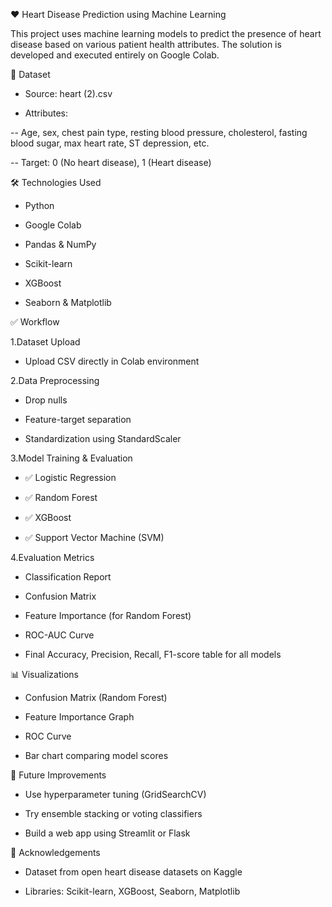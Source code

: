 ❤️ Heart Disease Prediction using Machine Learning

This project uses machine learning models to predict the presence of heart disease based on various patient health attributes. The solution is developed and executed entirely on Google Colab.

📁 Dataset
- Source: heart (2).csv

- Attributes:

-- Age, sex, chest pain type, resting blood pressure, cholesterol, fasting blood sugar, max heart rate, ST depression, etc.

-- Target: 0 (No heart disease), 1 (Heart disease)

🛠️ Technologies Used

- Python

- Google Colab

- Pandas & NumPy

- Scikit-learn

- XGBoost

- Seaborn & Matplotlib

✅ Workflow

1.Dataset Upload

- Upload CSV directly in Colab environment

2.Data Preprocessing

- Drop nulls

- Feature-target separation

- Standardization using StandardScaler

3.Model Training & Evaluation

- ✅ Logistic Regression

- ✅ Random Forest

- ✅ XGBoost

- ✅ Support Vector Machine (SVM)

4.Evaluation Metrics

- Classification Report

- Confusion Matrix

- Feature Importance (for Random Forest)

- ROC-AUC Curve

- Final Accuracy, Precision, Recall, F1-score table for all models



📊 Visualizations

- Confusion Matrix (Random Forest)

- Feature Importance Graph

- ROC Curve

- Bar chart comparing model scores


🔮 Future Improvements

- Use hyperparameter tuning (GridSearchCV)

- Try ensemble stacking or voting classifiers

- Build a web app using Streamlit or Flask

🤝 Acknowledgements

- Dataset from open heart disease datasets on Kaggle

- Libraries: Scikit-learn, XGBoost, Seaborn, Matplotlib

